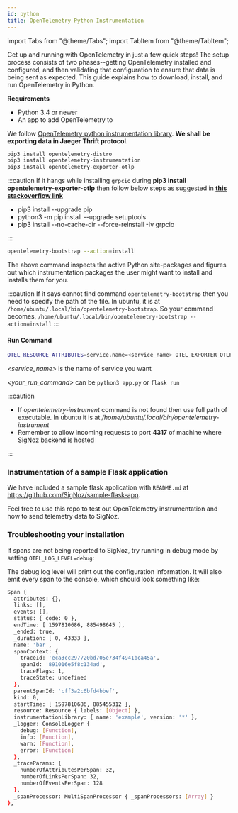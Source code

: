 ```yaml
---
id: python
title: OpenTelemetry Python Instrumentation
---
```


import Tabs from "@theme/Tabs";
import TabItem from "@theme/TabItem";

Get up and running with OpenTelemetry in just a few quick steps! The setup process consists of two phases--getting OpenTelemetry installed and configured, and then validating that configuration to ensure that data is being sent as expected. This guide explains how to download, install, and run OpenTelemetry in Python.

**Requirements**

- Python 3.4 or newer
- An app to add OpenTelemetry to

We follow [OpenTelemetry python instrumentation library](https://github.com/open-telemetry/opentelemetry-python/tree/master/opentelemetry-instrumentation). **We shall be exporting data in Jaeger Thrift protocol.**

```bash
pip3 install opentelemetry-distro
pip3 install opentelemetry-instrumentation
pip3 install opentelemetry-exporter-otlp
```

:::caution
If it hangs while installing `grpcio` during **pip3 install opentelemetry-exporter-otlp** then follow below steps as suggested in **[this stackoverflow link](https://stackoverflow.com/a/62500932/3243212)**

- pip3 install --upgrade pip
- python3 -m pip install --upgrade setuptools
- pip3 install --no-cache-dir --force-reinstall -Iv grpcio

:::

```bash
opentelemetry-bootstrap --action=install
```

The above command inspects the active Python site-packages and figures out which instrumentation packages the user might want to install and installs them for you.

:::caution
If it says cannot find command `opentelemetry-bootstrap` then you need to specify the path of the file. In ubuntu, it is at `/home/ubuntu/.local/bin/opentelemetry-bootstrap`. So your command becomes,
`/home/ubuntu/.local/bin/opentelemetry-bootstrap --action=install`
:::

#### Run Command

<!-- <Tabs
  defaultValue="self-hosted"
  groupId="hosting-options"
  values={[
    { label: "Self Hosted", value: "self-hosted" },
    { label: "Cloud", value: "cloud" },
  ]}
>
<TabItem value="self-hosted"> -->

```bash
OTEL_RESOURCE_ATTRIBUTES=service.name=<service_name> OTEL_EXPORTER_OTLP_ENDPOINT="http://<IP of SigNoz Backend>:4317"  opentelemetry-instrument <your run command>
```

_<service_name>_ is the name of service you want

_<your_run_command>_ can be `python3 app.py` or `flask run`

:::caution

- If _opentelemetry-instrument_ command is not found then use full path of executable. In ubuntu it is at _/home/ubuntu/.local/bin/opentelemetry-instrument_
- Remember to allow incoming requests to port **4317** of machine where SigNoz backend is hosted

:::

<!-- </TabItem> -->
<!-- <TabItem value="cloud">

```bash
OTEL_RESOURCE_ATTRIBUTES=service.name=<service_name> OTEL_EXPORTER_OTLP_ENDPOINT="ingest.signoz.io:443" OTEL_EXPORTER_OTLP_HEADERS="signoz-access-token=<access_token>" opentelemetry-instrument <your_run_command>
```

_<service_name>_ is the name of service you want

_<your_run_command>_ can be `python3 app.py` or `flask run`

_<access_token>_ can be found in your settings page as shown in below image

![access_token_settings_page](../../static/img/access_token_settings_page.png)

:::caution

- If _opentelemetry-instrument_ command is not found then use full path of executable. In ubuntu it is at _/home/ubuntu/.local/bin/opentelemetry-instrument_

:::

</TabItem>

</Tabs> -->

### Instrumentation of a sample Flask application

We have included a sample flask application with `README.md` at https://github.com/SigNoz/sample-flask-app.

Feel free to use this repo to test out OpenTelemetry instrumentation and how to send telemetry data to SigNoz.

### Troubleshooting your installation

If spans are not being reported to SigNoz, try running in debug mode by setting `OTEL_LOG_LEVEL=debug`:

The debug log level will print out the configuration information. It will also emit every span to the console, which should look something like:

```bash
Span {
  attributes: {},
  links: [],
  events: [],
  status: { code: 0 },
  endTime: [ 1597810686, 885498645 ],
  _ended: true,
  _duration: [ 0, 43333 ],
  name: 'bar',
  spanContext: {
    traceId: 'eca3cc297720bd705e734f4941bca45a',
    spanId: '891016e5f8c134ad',
    traceFlags: 1,
    traceState: undefined
  },
  parentSpanId: 'cff3a2c6bfd4bbef',
  kind: 0,
  startTime: [ 1597810686, 885455312 ],
  resource: Resource { labels: [Object] },
  instrumentationLibrary: { name: 'example', version: '*' },
  _logger: ConsoleLogger {
    debug: [Function],
    info: [Function],
    warn: [Function],
    error: [Function]
  },
  _traceParams: {
    numberOfAttributesPerSpan: 32,
    numberOfLinksPerSpan: 32,
    numberOfEventsPerSpan: 128
  },
  _spanProcessor: MultiSpanProcessor { _spanProcessors: [Array] }
},
```
